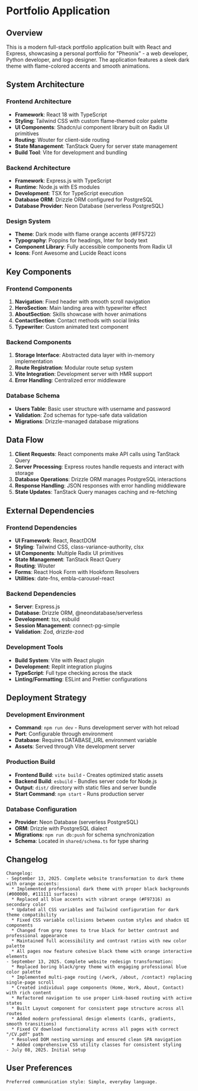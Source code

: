 # Portfolio Application

## Overview

This is a modern full-stack portfolio application built with React and Express, showcasing a personal portfolio for "Pheonix" - a web developer, Python developer, and logo designer. The application features a sleek dark theme with flame-colored accents and smooth animations.

## System Architecture

### Frontend Architecture
- **Framework**: React 18 with TypeScript
- **Styling**: Tailwind CSS with custom flame-themed color palette
- **UI Components**: Shadcn/ui component library built on Radix UI primitives
- **Routing**: Wouter for client-side routing
- **State Management**: TanStack Query for server state management
- **Build Tool**: Vite for development and bundling

### Backend Architecture
- **Framework**: Express.js with TypeScript
- **Runtime**: Node.js with ES modules
- **Development**: TSX for TypeScript execution
- **Database ORM**: Drizzle ORM configured for PostgreSQL
- **Database Provider**: Neon Database (serverless PostgreSQL)

### Design System
- **Theme**: Dark mode with flame orange accents (#FF5722)
- **Typography**: Poppins for headings, Inter for body text
- **Component Library**: Fully accessible components from Radix UI
- **Icons**: Font Awesome and Lucide React icons

## Key Components

### Frontend Components
1. **Navigation**: Fixed header with smooth scroll navigation
2. **HeroSection**: Main landing area with typewriter effect
3. **AboutSection**: Skills showcase with hover animations
4. **ContactSection**: Contact methods with social links
5. **Typewriter**: Custom animated text component

### Backend Components
1. **Storage Interface**: Abstracted data layer with in-memory implementation
2. **Route Registration**: Modular route setup system
3. **Vite Integration**: Development server with HMR support
4. **Error Handling**: Centralized error middleware

### Database Schema
- **Users Table**: Basic user structure with username and password
- **Validation**: Zod schemas for type-safe data validation
- **Migrations**: Drizzle-managed database migrations

## Data Flow

1. **Client Requests**: React components make API calls using TanStack Query
2. **Server Processing**: Express routes handle requests and interact with storage
3. **Database Operations**: Drizzle ORM manages PostgreSQL interactions
4. **Response Handling**: JSON responses with error handling middleware
5. **State Updates**: TanStack Query manages caching and re-fetching

## External Dependencies

### Frontend Dependencies
- **UI Framework**: React, ReactDOM
- **Styling**: Tailwind CSS, class-variance-authority, clsx
- **UI Components**: Multiple Radix UI primitives
- **State Management**: TanStack React Query
- **Routing**: Wouter
- **Forms**: React Hook Form with Hookform Resolvers
- **Utilities**: date-fns, embla-carousel-react

### Backend Dependencies
- **Server**: Express.js
- **Database**: Drizzle ORM, @neondatabase/serverless
- **Development**: tsx, esbuild
- **Session Management**: connect-pg-simple
- **Validation**: Zod, drizzle-zod

### Development Tools
- **Build System**: Vite with React plugin
- **Development**: Replit integration plugins
- **TypeScript**: Full type checking across the stack
- **Linting/Formatting**: ESLint and Prettier configurations

## Deployment Strategy

### Development Environment
- **Command**: `npm run dev` - Runs development server with hot reload
- **Port**: Configurable through environment
- **Database**: Requires DATABASE_URL environment variable
- **Assets**: Served through Vite development server

### Production Build
- **Frontend Build**: `vite build` - Creates optimized static assets
- **Backend Build**: `esbuild` - Bundles server code for Node.js
- **Output**: `dist/` directory with static files and server bundle
- **Start Command**: `npm start` - Runs production server

### Database Configuration
- **Provider**: Neon Database (serverless PostgreSQL)
- **ORM**: Drizzle with PostgreSQL dialect
- **Migrations**: `npm run db:push` for schema synchronization
- **Schema**: Located in `shared/schema.ts` for type sharing

## Changelog

```
Changelog:
- September 13, 2025. Complete website transformation to dark theme with orange accents:
  * Implemented professional dark theme with proper black backgrounds (#000000, #111111 surfaces)
  * Replaced all blue accents with vibrant orange (#F97316) as secondary color
  * Updated all CSS variables and Tailwind configuration for dark theme compatibility
  * Fixed CSS variable collisions between custom styles and shadcn UI components
  * Changed from grey tones to true black for better contrast and professional appearance
  * Maintained full accessibility and contrast ratios with new color palette
  * All pages now feature cohesive black theme with orange interactive elements
- September 13, 2025. Complete website redesign transformation:
  * Replaced boring black/grey theme with engaging professional blue color palette
  * Implemented multi-page routing (/work, /about, /contact) replacing single-page scroll
  * Created individual page components (Home, Work, About, Contact) with rich content
  * Refactored navigation to use proper Link-based routing with active states
  * Built Layout component for consistent page structure across all routes
  * Added modern professional design elements (cards, gradients, smooth transitions)
  * Fixed CV download functionality across all pages with correct "/CV.pdf" path
  * Resolved DOM nesting warnings and ensured clean SPA navigation
  * Added comprehensive CSS utility classes for consistent styling
- July 08, 2025. Initial setup
```

## User Preferences

```
Preferred communication style: Simple, everyday language.
```